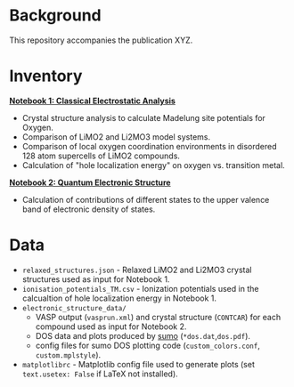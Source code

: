 # Background
This repository accompanies the publication XYZ. 

# Inventory 
**[Notebook 1: Classical Electrostatic Analysis](https://github.com/FaradayInstitution/redox_descriptors/blob/master/Notebooks/Notebook_1-madelung_analysis.ipynb)** 

- Crystal structure analysis to calculate Madelung site potentials for Oxygen.
- Comparison of LiMO2 and Li2MO3 model systems. 
- Comparison of local oxygen coordination environments in disordered 128 atom supercells of LiMO2 compounds.
- Calculation of "hole localization energy" on oxygen vs. transition metal.

**[Notebook 2: Quantum Electronic Structure](https://github.com/FaradayInstitution/redox_descriptors/blob/master/Notebooks/Notebook_2-DOS_analysis.ipynb)**

- Calculation of contributions of different states to the upper valence band of electronic density of states.


# Data
- `relaxed_structures.json`  - Relaxed LiMO2 and Li2MO3 crystal structures used as input for Notebook 1. 
- `ionisation_potentials_TM.csv` - Ionization potentials used in the calcualtion of hole localization energy in Notebook 1.
- `electronic_structure_data/`
	- VASP output (`vasprun.xml`) and crystal structure (`CONTCAR`) for each compound used as input for Notebook 2.
	- DOS data and plots produced by [sumo](https://github.com/SMTG-UCL/sumo) (`*dos.dat`,`dos.pdf`). 
	- config files for sumo DOS plotting code (`custom_colors.conf`, `custom.mplstyle`). 
- `matplotlibrc` - Matplotlib config file used to generate plots (set `text.usetex: False` if LaTeX not installed).

